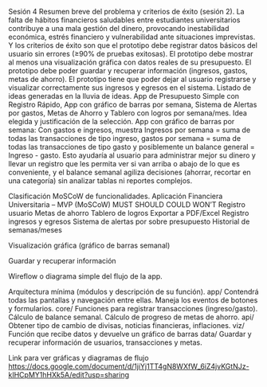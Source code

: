 Sesión 4
Resumen breve del problema y criterios de éxito (sesión 2).
La falta de hábitos financieros saludables entre estudiantes universitarios contribuye a una mala gestión del dinero, provocando inestabilidad económica, estrés financiero y vulnerabilidad ante situaciones imprevistas. Y los criterios de éxito son que el prototipo debe registrar datos básicos del usuario sin errores (≥90% de pruebas exitosas). El prototipo debe mostrar al menos una visualización gráfica con datos reales de su presupuesto. El prototipo debe poder guardar y recuperar información (ingresos, gastos, metas de ahorro). El prototipo tiene que poder dejar al usuario registrarse y visualizar correctamente sus ingresos y egresos en el sistema.
Listado de ideas generadas en la lluvia de ideas.
App de Presupuesto Simple con Registro Rápido, App con gráfico de barras por semana, Sistema de Alertas por gastos, Metas de Ahorro y Tablero con logros por semana/mes. 
Idea elegida y justificación de la selección.
App con gráfico de barras por semana: Con gastos e ingresos, muestra Ingresos por semana = suma de todas las transacciones de tipo ingreso, gastos por semana = suma de todas las transacciones de tipo gasto y posiblemente un balance general = Ingreso - gasto. Esto ayudaría al usuario para administrar mejor su dinero y llevar un registro que les permita ver si van arriba o abajo de lo que es conveniente, y el balance semanal agiliza decisiones (ahorrar, recortar en una categoría) sin analizar tablas ni reportes complejos.


Clasificación MoSCoW de funcionalidades.
Aplicación Financiera Universitaria – MVP (MoSCoW)
MUST
SHOULD
COULD
WON’T
Registro usuario
Metas de ahorro
Tablero de logros
Exportar a PDF/Excel
Registro ingresos y egresos
Sistema de alertas por sobre presupuesto
Historial de semanas/meses


Visualización gráfica (gráfico de barras semanal)

Guardar y recuperar información

Wireflow o diagrama simple del flujo de la app.

Arquitectura mínima (módulos y descripción de su función).
app/
Contendrá todas las pantallas y navegación entre ellas.
Maneja los eventos de botones y formularios.
	core/
Funciones para registrar transacciones (ingreso/gasto).
Cálculo de balance semanal.
Cálculo de progreso de metas de ahorro.
	api/
Obtener tipo de cambio de divisas, noticias financieras, inflaciones.
	viz/
Función que recibe datos y devuelve un gráfico de barras
	data/
Guardar y recuperar información de usuarios, transacciones y metas.


Link para ver gráficas y diagramas de flujo 
https://docs.google.com/document/d/1jiYj1TT4gN8WXfW_6iZ4jvKGtNJz-kIHCpMY1hHXk5A/edit?usp=sharing
